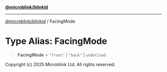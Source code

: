 [**@microblink/blinkid**](../README.md)

***

[@microblink/blinkid](../README.md) / FacingMode

# Type Alias: FacingMode

> **FacingMode** = `"front"` \| `"back"` \| `undefined`

Copyright (c) 2025 Microblink Ltd. All rights reserved.
